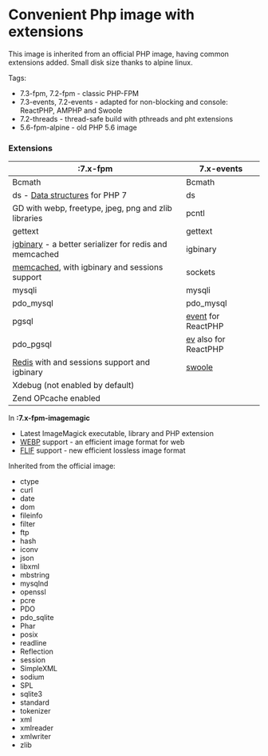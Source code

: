 # Convenient Php image with extensions

This image is inherited from an official PHP image, having common extensions added.
Small disk size thanks to alpine linux.

Tags:
* 7.3-fpm, 7.2-fpm - classic PHP-FPM
* 7.3-events, 7.2-events  - adapted for non-blocking and console: ReactPHP, AMPHP and Swoole
* 7.2-threads - thread-safe build with pthreads and pht extensions
* 5.6-fpm-alpine - old PHP 5.6 image

### Extensions

| **:7.x-fpm** | **7.x-events** |
|---|---| 
| Bcmath | Bcmath |
| ds - [Data structures](http://php.net/manual/en/book.ds.php) for PHP 7 | ds |  
| GD with webp, freetype, jpeg, png and zlib libraries | pcntl |
| gettext | gettext |
| [igbinary](https://github.com/igbinary/igbinary) - a better serializer for redis and memcached | igbinary |
| [memcached](https://github.com/php-memcached-dev/php-memcached/tree/php7), with igbinary and sessions support | sockets | 
| mysqli | mysqli |
| pdo_mysql | pdo_mysql |
| pgsql | [event](http://php.net/manual/en/book.event.php) for ReactPHP |
| pdo_pgsql | [ev](http://php.net/manual/en/book.ev.php) also for ReactPHP |
| [Redis](https://github.com/phpredis/phpredis) with and sessions support and igbinary | [swoole](https://github.com/swoole/swoole-src) |
| Xdebug (not enabled by default) | |
| Zend OPcache enabled | |


In **:7.x-fpm-imagemagic**
* Latest ImageMagick executable, library and PHP extension
* [WEBP](https://en.wikipedia.org/wiki/WebP) support - an efficient image format for web
* [FLIF](https://en.wikipedia.org/wiki/Free_Lossless_Image_Format) support - new efficient lossless image format


Inherited from the official image:
* ctype
* curl
* date
* dom
* fileinfo
* filter
* ftp
* hash
* iconv
* json
* libxml
* mbstring
* mysqlnd
* openssl
* pcre
* PDO
* pdo_sqlite
* Phar
* posix
* readline
* Reflection
* session
* SimpleXML
* sodium
* SPL
* sqlite3
* standard
* tokenizer
* xml
* xmlreader
* xmlwriter
* zlib

